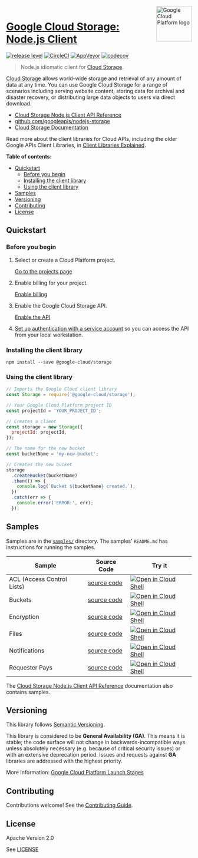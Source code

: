 <img src="https://avatars2.githubusercontent.com/u/2810941?v=3&s=96" alt="Google Cloud Platform logo" title="Google Cloud Platform" align="right" height="96" width="96"/>

# [Google Cloud Storage: Node.js Client](https://github.com/googleapis/nodejs-storage)

[![release level](https://img.shields.io/badge/release%20level-general%20availability%20%28GA%29-brightgreen.svg?style&#x3D;flat)](https://cloud.google.com/terms/launch-stages)
[![CircleCI](https://img.shields.io/circleci/project/github/googleapis/nodejs-storage.svg?style=flat)](https://circleci.com/gh/googleapis/nodejs-storage)
[![AppVeyor](https://ci.appveyor.com/api/projects/status/github/googleapis/nodejs-storage?branch=master&svg=true)](https://ci.appveyor.com/project/googleapis/nodejs-storage)
[![codecov](https://img.shields.io/codecov/c/github/googleapis/nodejs-storage/master.svg?style=flat)](https://codecov.io/gh/googleapis/nodejs-storage)

> Node.js idiomatic client for [Cloud Storage][product-docs].

[Cloud Storage](https://cloud.google.com/storage/docs) allows world-wide storage and retrieval of any amount of data at any time. You can use Google Cloud Storage for a range of scenarios including serving website content, storing data for archival and disaster recovery, or distributing large data objects to users via direct download.


* [Cloud Storage Node.js Client API Reference][client-docs]
* [github.com/googleapis/nodejs-storage](https://github.com/googleapis/nodejs-storage)
* [Cloud Storage Documentation][product-docs]

Read more about the client libraries for Cloud APIs, including the older
Google APIs Client Libraries, in [Client Libraries Explained][explained].

[explained]: https://cloud.google.com/apis/docs/client-libraries-explained

**Table of contents:**

* [Quickstart](#quickstart)
  * [Before you begin](#before-you-begin)
  * [Installing the client library](#installing-the-client-library)
  * [Using the client library](#using-the-client-library)
* [Samples](#samples)
* [Versioning](#versioning)
* [Contributing](#contributing)
* [License](#license)

## Quickstart

### Before you begin

1.  Select or create a Cloud Platform project.

    [Go to the projects page][projects]

1.  Enable billing for your project.

    [Enable billing][billing]

1.  Enable the Google Cloud Storage API.

    [Enable the API][enable_api]

1.  [Set up authentication with a service account][auth] so you can access the
    API from your local workstation.

[projects]: https://console.cloud.google.com/project
[billing]: https://support.google.com/cloud/answer/6293499#enable-billing
[enable_api]: https://console.cloud.google.com/flows/enableapi?apiid=storage-api.googleapis.com
[auth]: https://cloud.google.com/docs/authentication/getting-started

### Installing the client library

    npm install --save @google-cloud/storage

### Using the client library

```javascript
// Imports the Google Cloud client library
const Storage = require('@google-cloud/storage');

// Your Google Cloud Platform project ID
const projectId = 'YOUR_PROJECT_ID';

// Creates a client
const storage = new Storage({
  projectId: projectId,
});

// The name for the new bucket
const bucketName = 'my-new-bucket';

// Creates the new bucket
storage
  .createBucket(bucketName)
  .then(() => {
    console.log(`Bucket ${bucketName} created.`);
  })
  .catch(err => {
    console.error('ERROR:', err);
  });
```

## Samples

Samples are in the [`samples/`](https://github.com/googleapis/nodejs-storage/tree/master/samples) directory. The samples' `README.md`
has instructions for running the samples.

| Sample                      | Source Code                       | Try it |
| --------------------------- | --------------------------------- | ------ |
| ACL (Access Control Lists) | [source code](https://github.com/googleapis/nodejs-storage/blob/master/samples/acl.js) | [![Open in Cloud Shell][shell_img]](https://console.cloud.google.com/cloudshell/open?git_repo=https://github.com/googleapis/nodejs-storage&page=editor&open_in_editor=samples/acl.js,samples/README.md) |
| Buckets | [source code](https://github.com/googleapis/nodejs-storage/blob/master/samples/buckets.js) | [![Open in Cloud Shell][shell_img]](https://console.cloud.google.com/cloudshell/open?git_repo=https://github.com/googleapis/nodejs-storage&page=editor&open_in_editor=samples/buckets.js,samples/README.md) |
| Encryption | [source code](https://github.com/googleapis/nodejs-storage/blob/master/samples/encryption.js) | [![Open in Cloud Shell][shell_img]](https://console.cloud.google.com/cloudshell/open?git_repo=https://github.com/googleapis/nodejs-storage&page=editor&open_in_editor=samples/encryption.js,samples/README.md) |
| Files | [source code](https://github.com/googleapis/nodejs-storage/blob/master/samples/files.js) | [![Open in Cloud Shell][shell_img]](https://console.cloud.google.com/cloudshell/open?git_repo=https://github.com/googleapis/nodejs-storage&page=editor&open_in_editor=samples/files.js,samples/README.md) |
| Notifications | [source code](https://github.com/googleapis/nodejs-storage/blob/master/samples/notifications.js) | [![Open in Cloud Shell][shell_img]](https://console.cloud.google.com/cloudshell/open?git_repo=https://github.com/googleapis/nodejs-storage&page=editor&open_in_editor=samples/notifications.js,samples/README.md) |
| Requester Pays | [source code](https://github.com/googleapis/nodejs-storage/blob/master/samples/requesterPays.js) | [![Open in Cloud Shell][shell_img]](https://console.cloud.google.com/cloudshell/open?git_repo=https://github.com/googleapis/nodejs-storage&page=editor&open_in_editor=samples/requesterPays.js,samples/README.md) |

The [Cloud Storage Node.js Client API Reference][client-docs] documentation
also contains samples.

## Versioning

This library follows [Semantic Versioning](http://semver.org/).

This library is considered to be **General Availability (GA)**. This means it
is stable; the code surface will not change in backwards-incompatible ways
unless absolutely necessary (e.g. because of critical security issues) or with
an extensive deprecation period. Issues and requests against **GA** libraries
are addressed with the highest priority.

More Information: [Google Cloud Platform Launch Stages][launch_stages]

[launch_stages]: https://cloud.google.com/terms/launch-stages

## Contributing

Contributions welcome! See the [Contributing Guide](https://github.com/googleapis/nodejs-storage/blob/master/.github/CONTRIBUTING.md).

## License

Apache Version 2.0

See [LICENSE](https://github.com/googleapis/nodejs-storage/blob/master/LICENSE)

[client-docs]: https://cloud.google.com/nodejs/docs/reference/storage/latest/
[product-docs]: https://cloud.google.com/storage/docs
[shell_img]: //gstatic.com/cloudssh/images/open-btn.png
